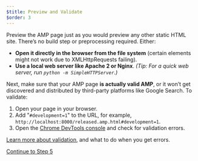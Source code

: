 ```yaml
---
$title: Preview and Validate
$order: 3
---
```


Preview the AMP page just as you would preview any other static HTML site. There’s no build step or preprocessing required. Either:

  - **Open it directly in the browser from the file system** (certain elements might not work due to XMLHttpRequests failing).
  - **Use a local web server like Apache 2 or Nginx**.
    *(Tip: For a quick web server, run `python -m SimpleHTTPServer`.)*

Next, make sure that your AMP page **is actually valid AMP**, or it won’t get discovered and distributed by third-party platforms like Google Search. To validate:

  1. Open your page in your browser.
  1. Add "`#development=1`" to the URL, for example, `http://localhost:8000/released.amp.html#development=1`.
  1. Open the [Chrome DevTools console](https://developers.google.com/web/tools/chrome-devtools/debug/console/) and check for validation errors.

[Learn more about validation](/docs/guides/validate.html), and what to do when you get errors.

<a class="go-button button" href="/docs/get_started/general/create/prepare_for_discovery.html">Continue to Step 5</a>
